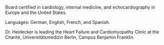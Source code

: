 Board certified in cardiology, internal medicine, and echocardiography in Europe and the United States.

Languages: German, English, French, and Spanish.

Dr. Heidecker is leading the Heart Failure and Cardiomyopathy Clinic at the Charité, Universitätsmedizin Berlin,
Campus Benjamin Franklin.